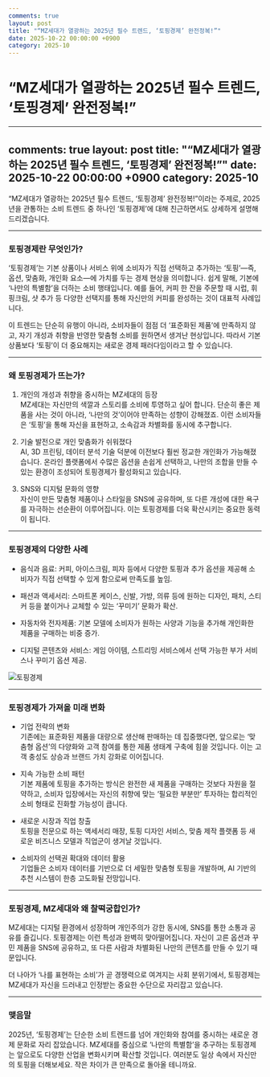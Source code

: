 ```yaml
---
comments: true
layout: post
title: "“MZ세대가 열광하는 2025년 필수 트렌드, ‘토핑경제’ 완전정복!”"
date: 2025-10-22 00:00:00 +0900
category: 2025-10
---
```


# “MZ세대가 열광하는 2025년 필수 트렌드, ‘토핑경제’ 완전정복!”

---
comments: true
layout: post
title: "“MZ세대가 열광하는 2025년 필수 트렌드, ‘토핑경제’ 완전정복!”"
date: 2025-10-22 00:00:00 +0900
category: 2025-10
---

“MZ세대가 열광하는 2025년 필수 트렌드, ‘토핑경제’ 완전정복!”이라는 주제로, 2025년을 관통하는 소비 트렌드 중 하나인 ‘토핑경제’에 대해 친근하면서도 상세하게 설명해 드리겠습니다.

---

### 토핑경제란 무엇인가?

‘토핑경제’는 기본 상품이나 서비스 위에 소비자가 직접 선택하고 추가하는 ‘토핑’—즉, 옵션, 맞춤화, 개인화 요소—에 가치를 두는 경제 현상을 의미합니다. 쉽게 말해, 기본에 ‘나만의 특별함’을 더하는 소비 행태입니다. 예를 들어, 커피 한 잔을 주문할 때 시럽, 휘핑크림, 샷 추가 등 다양한 선택지를 통해 자신만의 커피를 완성하는 것이 대표적 사례입니다.

이 트렌드는 단순히 유행이 아니라, 소비자들이 점점 더 ‘표준화된 제품’에 만족하지 않고, 자기 개성과 취향을 반영한 맞춤형 소비를 원하면서 생겨난 현상입니다. 따라서 기본 상품보다 ‘토핑’이 더 중요해지는 새로운 경제 패러다임이라고 할 수 있습니다.

---

### 왜 토핑경제가 뜨는가?

1. 개인의 개성과 취향을 중시하는 MZ세대의 등장  
MZ세대는 자신만의 색깔과 스토리를 소비에 투영하고 싶어 합니다. 단순히 좋은 제품을 사는 것이 아니라, ‘나만의 것’이어야 만족하는 성향이 강해졌죠. 이런 소비자들은 ‘토핑’을 통해 자신을 표현하고, 소속감과 차별화를 동시에 추구합니다.

2. 기술 발전으로 개인 맞춤화가 쉬워졌다  
AI, 3D 프린팅, 데이터 분석 기술 덕분에 이전보다 훨씬 정교한 개인화가 가능해졌습니다. 온라인 플랫폼에서 수많은 옵션을 손쉽게 선택하고, 나만의 조합을 만들 수 있는 환경이 조성되어 토핑경제가 활성화되고 있습니다.

3. SNS와 디지털 문화의 영향  
자신이 만든 맞춤형 제품이나 스타일을 SNS에 공유하며, 또 다른 개성에 대한 욕구를 자극하는 선순환이 이루어집니다. 이는 토핑경제를 더욱 확산시키는 중요한 동력이 됩니다.

---

### 토핑경제의 다양한 사례

- 음식과 음료: 커피, 아이스크림, 피자 등에서 다양한 토핑과 추가 옵션을 제공해 소비자가 직접 선택할 수 있게 함으로써 만족도를 높임.

- 패션과 액세서리: 스마트폰 케이스, 신발, 가방, 의류 등에 원하는 디자인, 패치, 스티커 등을 붙이거나 교체할 수 있는 ‘꾸미기’ 문화가 확산.

- 자동차와 전자제품: 기본 모델에 소비자가 원하는 사양과 기능을 추가해 개인화한 제품을 구매하는 비중 증가.

- 디지털 콘텐츠와 서비스: 게임 아이템, 스트리밍 서비스에서 선택 가능한 부가 서비스나 꾸미기 옵션 제공.

![토핑경제](https://images.unsplash.com/photo-1759520054142-c723a30f7716-crop=entropy&cs=tinysrgb&fit=max&fm=jpg&ixid=M3w4MTk5NDN8MHwxfHJhbmRvbXx8fHx8fHx8fDE3NjExMzMxNTJ8&ixlib=rb-4.1.0&q=80&w=400)

---

### 토핑경제가 가져올 미래 변화

- 기업 전략의 변화  
기존에는 표준화된 제품을 대량으로 생산해 판매하는 데 집중했다면, 앞으로는 ‘맞춤형 옵션’의 다양화와 고객 참여를 통한 제품 생태계 구축에 힘쓸 것입니다. 이는 고객 충성도 상승과 브랜드 가치 강화로 이어집니다.

- 지속 가능한 소비 패턴  
기본 제품에 토핑을 추가하는 방식은 완전한 새 제품을 구매하는 것보다 자원을 절약하고, 소비자 입장에서는 자신의 취향에 맞는 ‘필요한 부분만’ 투자하는 합리적인 소비 형태로 진화할 가능성이 큽니다.

- 새로운 시장과 직업 창출  
토핑을 전문으로 하는 액세서리 매장, 토핑 디자인 서비스, 맞춤 제작 플랫폼 등 새로운 비즈니스 모델과 직업군이 생겨날 것입니다.

- 소비자의 선택권 확대와 데이터 활용  
기업들은 소비자 데이터를 기반으로 더 세밀한 맞춤형 토핑을 개발하며, AI 기반의 추천 시스템이 한층 고도화될 전망입니다.

---

### 토핑경제, MZ세대와 왜 찰떡궁합인가?

MZ세대는 디지털 환경에서 성장하며 개인주의가 강한 동시에, SNS를 통한 소통과 공유를 즐깁니다. 토핑경제는 이런 특성과 완벽히 맞아떨어집니다. 자신이 고른 옵션과 꾸민 제품을 SNS에 공유하고, 또 다른 사람과 차별화된 나만의 콘텐츠를 만들 수 있기 때문입니다.

더 나아가 ‘나를 표현하는 소비’가 곧 경쟁력으로 여겨지는 사회 분위기에서, 토핑경제는 MZ세대가 자신을 드러내고 인정받는 중요한 수단으로 자리잡고 있습니다.

---

### 맺음말

2025년, ‘토핑경제’는 단순한 소비 트렌드를 넘어 개인화와 참여를 중시하는 새로운 경제 문화로 자리 잡았습니다. MZ세대를 중심으로 ‘나만의 특별함’을 추구하는 토핑경제는 앞으로도 다양한 산업을 변화시키며 확산할 것입니다. 여러분도 일상 속에서 자신만의 토핑을 더해보세요. 작은 차이가 큰 만족으로 돌아올 테니까요.